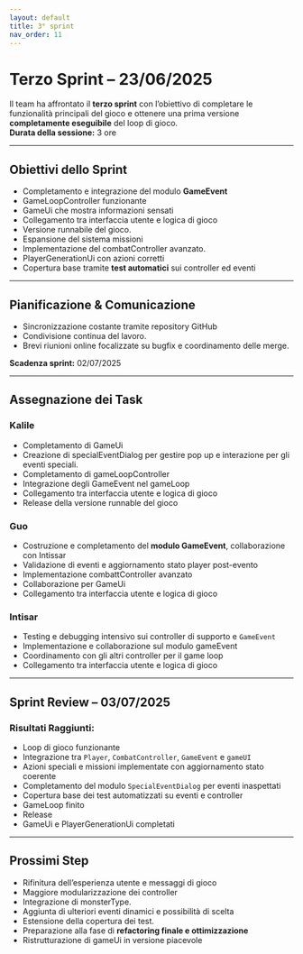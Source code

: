 ```yaml
---
layout: default
title: 3° sprint
nav_order: 11
---
```

# Terzo Sprint – 23/06/2025

Il team ha affrontato il **terzo sprint** con l’obiettivo di completare le funzionalità principali del gioco e ottenere una prima versione **completamente eseguibile** del loop di gioco.  
**Durata della sessione:** 3 ore

---

## Obiettivi dello Sprint

- Completamento e integrazione del modulo **GameEvent**
- GameLoopController funzionante
- GameUi che mostra informazioni sensati
- Collegamento tra interfaccia utente e logica di gioco
- Versione runnabile del gioco.
- Espansione del sistema missioni
- Implementazione del combatController avanzato.
- PlayerGenerationUi con azioni corretti
- Copertura base tramite **test automatici** sui controller ed eventi

---

## Pianificazione & Comunicazione

- Sincronizzazione costante tramite repository GitHub
- Condivisione continua del lavoro.
- Brevi riunioni online focalizzate su bugfix e coordinamento delle merge.

**Scadenza sprint:** 02/07/2025

---

## Assegnazione dei Task

### Kalile
- Completamento di GameUi
- Creazione di specialEventDialog per gestire pop up e interazione per gli eventi speciali.
- Completamento di gameLoopController
- Integrazione degli GameEvent nel gameLoop
- Collegamento tra interfaccia utente e logica di gioco
- Release della versione runnable del gioco


### Guo
- Costruzione e completamento del **modulo GameEvent**, collaborazione con Intissar
- Validazione di eventi e aggiornamento stato player post-evento
- Implementazione combattController avanzato
- Collaborazione per GameUi
- Collegamento tra interfaccia utente e logica di gioco

### Intisar
- Testing e debugging intensivo sui controller di supporto e `GameEvent`
- Implementazione e collaborazione sul modulo gameEvent
- Coordinamento con gli altri controller per il game loop
- Collegamento tra interfaccia utente e logica di gioco


---

## Sprint Review – 03/07/2025

### Risultati Raggiunti:

- Loop di gioco funzionante
- Integrazione tra `Player`, `CombatController`, `GameEvent` e `gameUI`
- Azioni speciali e missioni implementate con aggiornamento stato coerente
- Completamento del modulo `SpecialEventDialog` per eventi inaspettati
- Copertura base dei test automatizzati su eventi e controller
- GameLoop finito
- Release
- GameUi e PlayerGenerationUi completati

---

## Prossimi Step

- Rifinitura dell’esperienza utente e messaggi di gioco
- Maggiore modularizzazione dei controller
- Integrazione di monsterType.
- Aggiunta di ulteriori eventi dinamici e possibilità di scelta
- Estensione della copertura dei test.
- Preparazione alla fase di **refactoring finale e ottimizzazione**
- Ristrutturazione di gameUi in versione piacevole

